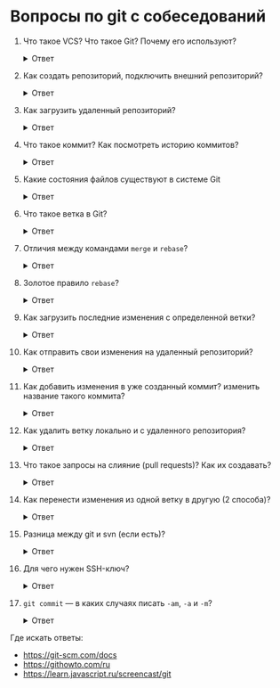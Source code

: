 # Вопросы по git с собеседований

1. Что такое VCS? Что такое Git? Почему его используют?

    <details>
      <summary>Ответ</summary>
      Version Control System (система контроля версий) — программное обеспечение для облегчения работы с изменяющейся информацией.

      https://ru.wikipedia.org/wiki/Система_управления_версиями

      Git — распределённая система контроля версий, которая даёт возможность разработчикам отслеживать изменения в файлах и работать совместно с другими разработчиками.

      Подход Git к хранению данных больше похож на набор снимков миниатюрной файловой системы. При каждом сохранении состояния своего проекта в Git, система запоминает, как выглядит каждый файл в этот момент, и сохраняет ссылку на этот снимок.
    </details>

1. Как создать репозиторий, подключить внешний репозиторий?

    <details>
      <summary>Ответ</summary>
      На примере пользователя `username`, создавшего репозиторий `project` на Гитхабе.

      ```
      git init
      git add <cписок файлов>
      git commit -m "first commit"
      git remote add origin git@github.com:username/project.git
      git push -u origin master
      ```
    </details>

1. Как загрузить удаленный репозиторий?

    <details>
      <summary>Ответ</summary>

      ```
      git clone git@github.com:username/project.git
      ```
    </details>

1. Что такое коммит? Как посмотреть историю коммитов?

    <details>
      <summary>Ответ</summary>
      Коммит — подтверждение изменений.

      История коммитов

      ```
      git log
      ```

      https://git-scm.com/book/ru/v2/Основы-Git-Просмотр-истории-коммитов
    </details>

1. Какие состояния файлов существуют в системе Git

    <details>
      <summary>Ответ</summary>
      В Git'е файлы могут находиться в одном из трёх состояний: зафиксированном, изменённом и подготовленном. "Зафиксированный" значит, что файл уже сохранён в вашей локальной базе. К изменённым относятся файлы, которые поменялись, но ещё не были зафиксированы. Подготовленные файлы — это изменённые файлы, отмеченные для включения в следующий коммит.

      Таким образом, в проектах, использующих Git, есть три части: каталог Git'а (Git directory), рабочий каталог (working directory) и область подготовленных файлов (staging area).
    </details>

1. Что такое ветка в Git?

    <details>
      <summary>Ответ</summary>
      Организованная система ссылок на коммиты.

      Ветка по умолчанию в Git'е называется `master`. Когда вы создаёте коммиты на начальном этапе, вам дана ветка `master`, указывающая на последний сделанный коммит. При каждом новом коммите она сдвигается вперёд автоматически.

      Ответвление от основной ветки осуществляется для работы с определенной фичей.
    </details>

1. Отличия между командами `merge` и `rebase`?

    <details>
      <summary>Ответ</summary>
      В Git'е есть два способа включить изменения из одной ветки в другую: `merge` (слияние) и `rebase` (перемещение).

      * `merge`

      Это более простая команда.

      Git создаёт новый снимок состояния, который является результатом трёхходового слияния, и автоматически создаёт новый коммит, который указывает на этот новый снимок состояния. Такой коммит называют коммит-слияние, так как он является особенным из-за того, что имеет больше одного предка.

      * `rebase`

      В этом случае находится общий предок для двух веток (на которой вы находитесь сейчас и на которую вы выполняете перемещение); для каждого из коммитов в текущей ветке берётся его дельта и сохраняется во временный файл; текущая ветка устанавливается на тот же коммит, что и ветка, на которую выполняется перемещение; и, наконец, одно за другим применяются все изменения. Таким образом, все коммиты переписываются с новыми значениями хешей.

      При этом история коммитов становится более аккуратной и красивой. Она выглядит как линейная последовательность коммитов, когда в действительности она выполнялась параллельно.

      https://git-scm.com/book/ru/v1/Ветвление-в-Git-Перемещение
    </details>

1. Золотое правило `rebase`?

    <details>
      <summary>Ответ</summary>
      Не перемещайте коммиты, которые вы уже отправили в публичный репозиторий.

      Если вы будете следовать этому указанию, всё будет хорошо. Если нет — люди возненавидят вас, вас будут презирать ваши друзья и семья.

      Правило вытекает из свойства `rebase` переписывать историю коммитов.
    </details>

1. Как загрузить последние изменения с определенной ветки?

    <details>
      <summary>Ответ</summary>

      ```
      git pull --rebase
      ```
    </details>

1. Как отправить свои изменения на удаленный репозиторий?

    <details>
      <summary>Ответ</summary>

      ```
      git add <cписок файлов>
      git commit -m "Commit message"
      git push
      ```
    </details>

1. Как добавить изменения в уже созданный коммит? изменить название такого коммита?

    <details>
      <summary>Ответ</summary>

      ```
      git add <cписок файлов>
      git commit --amend`
      ```
    </details>

1. Как удалить ветку локально и с удаленного репозитория?

    <details>
      <summary>Ответ</summary>

      ```
      git branch -d new-branch
      git branch -d origin new-branch
      git push origin :new-branch
      ```
    </details>

1. Что такое запросы на слияние (pull requests)? Как их создавать?

    <details>
      <summary>Ответ</summary>
      Удобная система взаимодействия между автором внесения изменений и хозяином репозитория, позволяющая обсуждать изменения и вносить правки по их ходу.

      https://www.youtube.com/watch?v=M7ZYkjOWr6g

      https://www.youtube.com/watch?v=Wz7RDh6CylI
    </details>

1. Как перенести изменения из одной ветку в другую (2 способа)?

    <details>
      <summary>Ответ</summary>
      Использовать cherry-pick

      https://www.youtube.com/watch?v=BP53rBf1PUE

      https://www.youtube.com/watch?v=-fDa6ntlBXg

      Второй способ немного сложнее, нужно сделать ответвление и затем смержить в обе ветки код.
    </details>

1. Разница между git и svn (если есть)?

    <details>
      <summary>Ответ</summary>
      Главное отличие Git от Subversion заключается в том, что Git — распределенная система контроля версий.
      
      * Сервер вообще не нужен. Можно работать локально.
      * В отличие от Subversion, если сервер с «главным» репозиторием, куда пушат свои изменения все разработчики 
      (хотя формально в Git нет никакого «главного» репозитория), вдруг прилег — ничего страшного. Делаем коммиты в 
      локальный репозиторий и ждем, когда сервер вернется.
      * Git дает нам нормальное шифрование «из коробки», безо всяких танцев с бубнами, как в случае с Subversion.
      * Git не раскидывает по каталогам служебную информацию (файл «.svn»?), вместо этого она хранится только в корне
       репозитория.
    </details>
1. Для чего нужен SSH-ключ?

    <details>
      <summary>Ответ</summary>
      SSH-ключи используются для облегчённой авторизации на различных сервисах.

      SSH-ключ состоит из двух частей

      * id_rsa — закрытая часть, которая должна быть доступна только вам, ни кому и ни когда нельзя давать к ней доступ, этот файл можно переносить с компа на ком. так чтобы был у вас был только 1 ключ, но тут свои риски, например у вас в одном месте кто-то получил доступ к $HOME, следовательно все ваши акаунты потенциально взломали
      * id_rsa.pub — открытая часть, бесполезна без закрытой, её можно показывать всем, можно даже повесить на своём сайте, чтобы желающие дать вам доступ на свой сервер могли быстро добавить ваш открытый ключ в файл `~/.ssh/authorized_keys`.
    </details>

1. `git commit` — в каких случаях писать `-am`, `-a` и `-m`?

    <details>
      <summary>Ответ</summary>
      Создание коммита с сообщением (**m**essage) для файлов, находящихся в staging area, которые предварительно туда добавлены:

      ```
      git add some.file
      git commit -m "Your message here"
      ```

      Создание коммита для индексированных (отслеживаемых) файлов **а**втоматически (без предварительной команды `add`). Новые файлы в коммит не попадут:

      ```
      git commit -a -m "Your message here"
      ```

      Можно просто

      ```
      git commit -am "Your message here"
      ```
    </details>

Где искать ответы:

* https://git-scm.com/docs
* https://githowto.com/ru
* https://learn.javascript.ru/screencast/git
